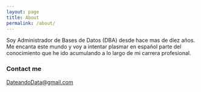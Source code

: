 ```yaml
---
layout: page
title: About
permalink: /about/
---
```


Soy Administrador de Bases de Datos (DBA) desde hace mas de diez años. Me encanta este mundo y voy a intentar plasmar en español parte del conocimiento que he ido acumulando a lo largo de mi carrera profesional.



### Contact me

[DateandoData@gmail.com](mailto:DateandoData@gmail.com)
